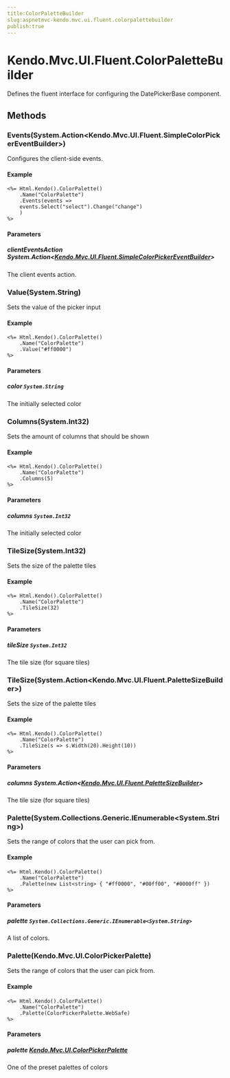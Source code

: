 ```yaml
---
title:ColorPaletteBuilder
slug:aspnetmvc-kendo.mvc.ui.fluent.colorpalettebuilder
publish:true
---
```


# Kendo.Mvc.UI.Fluent.ColorPaletteBuilder
Defines the fluent interface for configuring the DatePickerBase component.



## Methods

### Events(System.Action\<Kendo.Mvc.UI.Fluent.SimpleColorPickerEventBuilder>)
Configures the client-side events.


#### Example

    <%= Html.Kendo().ColorPalette()
        .Name("ColorPalette")
        .Events(events =>
        events.Select("select").Change("change")
        )
    %>
        


#### Parameters

##### clientEventsAction System.Action<[Kendo.Mvc.UI.Fluent.SimpleColorPickerEventBuilder](/api/wrappers/aspnet-mvc/Kendo.Mvc.UI.Fluent/SimpleColorPickerEventBuilder)>
The client events action.




### Value(System.String)
Sets the value of the picker input


#### Example

    <%= Html.Kendo().ColorPalette()
        .Name("ColorPalette")
        .Value("#ff0000")
    %>
        


#### Parameters

##### color `System.String`
The initially selected color




### Columns(System.Int32)
Sets the amount of columns that should be shown


#### Example

    <%= Html.Kendo().ColorPalette()
        .Name("ColorPalette")
        .Columns(5)
    %>
        


#### Parameters

##### columns `System.Int32`
The initially selected color




### TileSize(System.Int32)
Sets the size of the palette tiles


#### Example

    <%= Html.Kendo().ColorPalette()
        .Name("ColorPalette")
        .TileSize(32)
    %>
        


#### Parameters

##### tileSize `System.Int32`
The tile size (for square tiles)




### TileSize(System.Action\<Kendo.Mvc.UI.Fluent.PaletteSizeBuilder>)
Sets the size of the palette tiles


#### Example

    <%= Html.Kendo().ColorPalette()
        .Name("ColorPalette")
        .TileSize(s => s.Width(20).Height(10))
    %>
        


#### Parameters

##### columns System.Action<[Kendo.Mvc.UI.Fluent.PaletteSizeBuilder](/api/wrappers/aspnet-mvc/Kendo.Mvc.UI.Fluent/PaletteSizeBuilder)>
The tile size (for square tiles)




### Palette(System.Collections.Generic.IEnumerable\<System.String>)
Sets the range of colors that the user can pick from.


#### Example

    <%= Html.Kendo().ColorPalette()
        .Name("ColorPalette")
        .Palette(new List<string> { "#ff0000", "#00ff00", "#0000ff" })
    %>
        


#### Parameters

##### palette `System.Collections.Generic.IEnumerable<System.String>`
A list of colors.




### Palette(Kendo.Mvc.UI.ColorPickerPalette)
Sets the range of colors that the user can pick from.


#### Example

    <%= Html.Kendo().ColorPalette()
        .Name("ColorPalette")
        .Palette(ColorPickerPalette.WebSafe)
    %>
        


#### Parameters

##### palette [Kendo.Mvc.UI.ColorPickerPalette](/api/wrappers/aspnet-mvc/Kendo.Mvc.UI/ColorPickerPalette)
One of the preset palettes of colors





